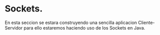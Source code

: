 # Sockets.

En esta seccion se estara construyendo una sencilla aplicacion Cliente-Servidor
para ello estaremos haciendo uso de los Sockets en Java.